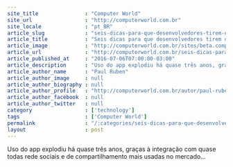 ```yaml
---
site_title               : "Computer World"
site_url                 : "http://computerworld.com.br"
site_locale              : "pt_BR"
article_slug             : "seis-dicas-para-que-desenvolvedores-tirem-o-maximo-proveito-do-slack"
article_title            : "Seis dicas para que desenvolvedores tirem o máximo proveito do Slack"
article_image            : "http://computerworld.com.br/sites/beta.computerworld.com.br/files/news_articles/slack.png"
article_url              : "http://computerworld.com.br/seis-dicas-para-que-desenvolvedores-tirem-o-maximo-proveito-do-slack"
article_published_at     : "2016-07-06T07:00:00-03:00"
article_description      : "Uso do app explodiu há quase três anos, graças à integração com quase todas rede sociais e de compartilhamento mais usadas no mercado..."
article_author_name      : "Paul Ruben"
article_author_image     : null
article_author_biography : null
article_author_profile   : "http://computerworld.com.br/autor/paul-rubens"
article_author_facebook  : null
article_author_twitter   : null
category                 : ['technology']
tags                     : ['Computer World']
permalink                : "/:categories/seis-dicas-para-que-desenvolvedores-tirem-o-maximo-proveito-do-slack/"
layout                   : post
---
```


Uso do app explodiu há quase três anos, graças à integração com quase todas rede sociais e de compartilhamento mais usadas no mercado...
